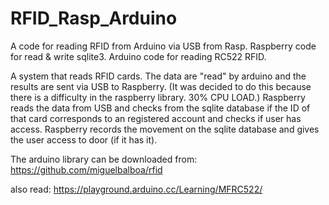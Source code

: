 # RFID_Rasp_Arduino
A code for reading RFID from Arduino via USB from Rasp. Raspberry code for read &amp; write sqlite3. 
Arduino code for reading RC522 RFID.

A system that reads RFID cards. The data are "read" by arduino and the results are sent via USB to Raspberry. 
(It was decided to do this because there is a difficulty in the raspberry library. 30% CPU LOAD.)
Raspberry reads the data from USB and checks from the sqlite database if the ID of that card corresponds to an registered account
and checks if user has access. Raspberry records the movement on the sqlite database and gives the user access to door (if it has it).

The arduino library can be downloaded from: https://github.com/miguelbalboa/rfid

also read: https://playground.arduino.cc/Learning/MFRC522/

